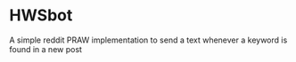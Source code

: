 # HWSbot
A simple reddit PRAW implementation to send a text whenever a keyword is found in a new post
